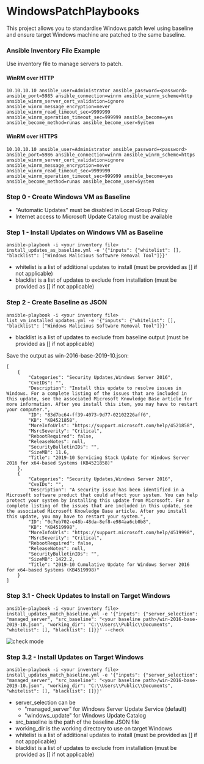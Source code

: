 ﻿# WindowsPatchPlaybooks

This project allows you to standardise Windows patch level using baseline and ensure target Windows machine are patched to the same baseline. 

### Ansible Inventory File Example
Use inventory file to manage servers to patch.

#### WinRM over HTTP
`10.10.10.10 ansible_user=Administrator ansible_password=<password> ansible_port=5985 ansible_connection=winrm ansible_winrm_scheme=http ansible_winrm_server_cert_validation=ignore ansible_winrm_message_encryption=never ansible_winrm_read_timeout_sec=9999999 ansible_winrm_operation_timeout_sec=999999 ansible_become=yes ansible_become_method=runas ansible_become_user=System`

#### WinRM over HTTPS
`10.10.10.10 ansible_user=Administrator ansible_password=<password> ansible_port=5986 ansible_connection=winrm ansible_winrm_scheme=https ansible_winrm_server_cert_validation=ignore ansible_winrm_message_encryption=never ansible_winrm_read_timeout_sec=9999999 ansible_winrm_operation_timeout_sec=999999 ansible_become=yes ansible_become_method=runas ansible_become_user=System`

### Step 0 - Create Windows VM as Baseline
- "Automatic Updates" must be disabled in Local Group Policy
- Internet access to Microsoft Update Catalog must be available

### Step 1 - Install Updates on Windows VM as Baseline
`ansible-playbook -i <your inventory file> install_updates_as_baseline.yml -e '{"inputs": {"whitelist": [], "blacklist": ["Windows Malicious Software Removal Tool"]}}'`
- whitelist is a list of additional updates to install (must be provided as [] if not applicable)
- blacklist is a list of updates to exclude from installation (must be provided as [] if not applicable)

### Step 2 - Create Baseline as JSON
`ansible-playbook -i <your inventory file> list_vm_installed_updates.yml -e '{"inputs": {"whitelist": [], "blacklist": ["Windows Malicious Software Removal Tool"]}}'`
- blacklist is a list of updates to exclude from baseline output (must be provided as [] if not applicable)

Save the output as win-2016-base-2019-10.json:
```
[
	{
		"Categories": "Security Updates,Windows Server 2016",
		"CveIDs": "",
		"Description": "Install this update to resolve issues in Windows. For a complete listing of the issues that are included in this update, see the associated Microsoft Knowledge Base article for more information. After you install this item, you may have to restart your computer.",
		"ID": "83d7bc64-ff39-4073-9d77-02102226aff6",
		"KB": "KB4521858",
		"MoreInfoUrls": "https://support.microsoft.com/help/4521858",
		"MsrcSeverity": "Critical",
		"RebootRequired": false,
		"ReleaseNotes": null,
		"SecurityBulletinIDs": "",
		"SizeMB": 11.6,
		"Title": "2019-10 Servicing Stack Update for Windows Server 2016 for x64-based Systems (KB4521858)"
	},
	{
		"Categories": "Security Updates,Windows Server 2016",
		"CveIDs": "",
		"Description": "A security issue has been identified in a Microsoft software product that could affect your system. You can help protect your system by installing this update from Microsoft. For a complete listing of the issues that are included in this update, see the associated Microsoft Knowledge Base article. After you install this update, you may have to restart your system.",
		"ID": "0c7eb702-e48b-48da-8ef8-e984aa6cb0b8",
		"KB": "KB4519998",
		"MoreInfoUrls": "https://support.microsoft.com/help/4519998",
		"MsrcSeverity": "Critical",
		"RebootRequired": false,
		"ReleaseNotes": null,
		"SecurityBulletinIDs": "",
		"SizeMB": 1422.2,
		"Title": "2019-10 Cumulative Update for Windows Server 2016 for x64-based Systems (KB4519998)"
	}
]
```

### Step 3.1 - Check Updates to Install on Target Windows
`ansible-playbook -i <your inventory file> install_updates_match_baseline.yml -e '{"inputs": {"server_selection": "managed_server", "src_baseline": "<your baseline path>/win-2016-base-2019-10.json", "working_dir": "C:\\Users\\Public\\Documents", "whitelist": [], "blacklist": []}}' --check`

![check mode](/images/install_updates_match_baseline_check_mode.PNG)

### Step 3.2 - Install Updates on Target Windows
`ansible-playbook -i <your inventory file> install_updates_match_baseline.yml -e '{"inputs": {"server_selection": "managed_server", "src_baseline": "<your baseline path>/win-2016-base-2019-10.json", "working_dir": "C:\\Users\\Public\\Documents", "whitelist": [], "blacklist": []}}'`
- server_selection can be
	- "managed_server" for Windows Server Update Service (default)
	- "windows_update" for Windows Update Catalog
- src_baseline is the path of the baseline JSON file
- working_dir is the working directory to use on target Windows
- whitelist is a list of additional updates to install (must be provided as [] if not appplicable)
- blacklist is a list of updates to exclude from installation (must be provided as [] if not applicable)
